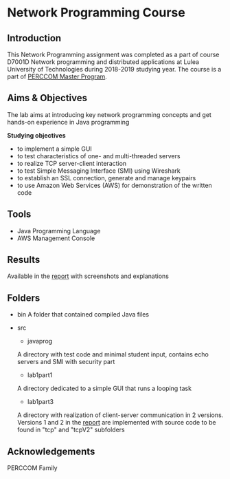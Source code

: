 # Network Programming Course

## Introduction
This Network Programming assignment was completed as a part of course D7001D Network programming and distributed applications at Lulea University of Technologies during 2018-2019 studying year.
The course is a part of [PERCCOM Master Program](http://perccom.univ-lorraine.fr/).

## Aims & Objectives
The lab aims at introducing key network programming concepts and get hands-on experience in Java programming 

**Studying objectives**
- to implement a simple GUI
- to test characteristics of one- and multi-threaded servers
- to realize TCP server-client interaction 
- to test Simple Messaging Interface (SMI) using Wireshark
- to establish an SSL connection, generate and manage keypairs
- to use Amazon Web Services (AWS) for demonstration of the written code

## Tools
- Java Programming Language
- AWS Management Console

## Results
Available in the [report](https://github.com/Anastasiia-Grishina/Network_Programming-TCP_Servers/blob/master/Report.pdf) with screenshots and explanations


## Folders
- bin
A folder that contained compiled Java files
- src
  - javaprog
  
  A directory with test code and minimal student input, contains echo servers and SMI with security part
  - lab1part1 
  
  A directory dedicated to a simple GUI that runs a looping task
  - lab1part3
  
  A directory with realization of client-server communication in 2 versions. Versions 1 and 2 in the [report](https://github.com/Anastasiia-Grishina/Network_Programming-TCP_Servers/blob/master/Report%20Lab%202.pdf) are implemented with source code to be found in "tcp" and "tcpV2" subfolders 
  
## Acknowledgements
PERCCOM Family
